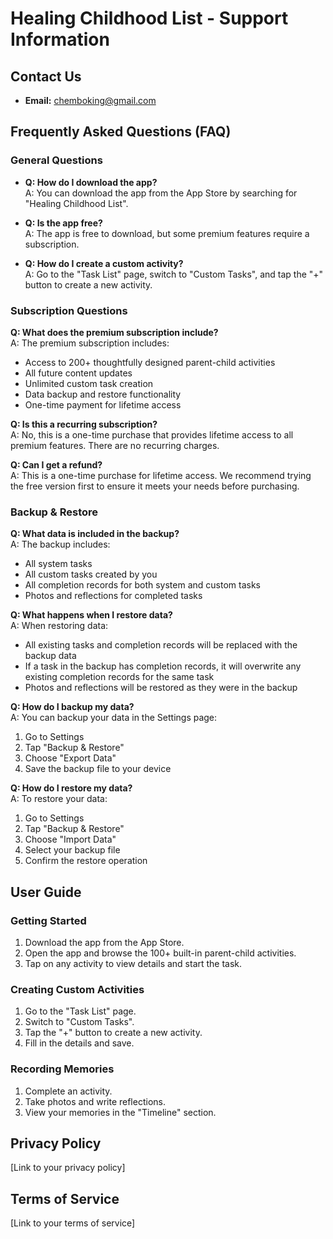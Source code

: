 # Healing Childhood List - Support Information

## Contact Us
- **Email:** chemboking@gmail.com

## Frequently Asked Questions (FAQ)

### General Questions
- **Q: How do I download the app?**  
  A: You can download the app from the App Store by searching for "Healing Childhood List".

- **Q: Is the app free?**  
  A: The app is free to download, but some premium features require a subscription.

- **Q: How do I create a custom activity?**  
  A: Go to the "Task List" page, switch to "Custom Tasks", and tap the "+" button to create a new activity.

### Subscription Questions

**Q: What does the premium subscription include?**  
A: The premium subscription includes:
- Access to 200+ thoughtfully designed parent-child activities
- All future content updates
- Unlimited custom task creation
- Data backup and restore functionality
- One-time payment for lifetime access

**Q: Is this a recurring subscription?**  
A: No, this is a one-time purchase that provides lifetime access to all premium features. There are no recurring charges.

**Q: Can I get a refund?**  
A: This is a one-time purchase for lifetime access. We recommend trying the free version first to ensure it meets your needs before purchasing.

### Backup & Restore

**Q: What data is included in the backup?**  
A: The backup includes:
- All system tasks
- All custom tasks created by you
- All completion records for both system and custom tasks
- Photos and reflections for completed tasks

**Q: What happens when I restore data?**  
A: When restoring data:
- All existing tasks and completion records will be replaced with the backup data
- If a task in the backup has completion records, it will overwrite any existing completion records for the same task
- Photos and reflections will be restored as they were in the backup

**Q: How do I backup my data?**  
A: You can backup your data in the Settings page:
1. Go to Settings
2. Tap "Backup & Restore"
3. Choose "Export Data"
4. Save the backup file to your device

**Q: How do I restore my data?**  
A: To restore your data:
1. Go to Settings
2. Tap "Backup & Restore"
3. Choose "Import Data"
4. Select your backup file
5. Confirm the restore operation

## User Guide

### Getting Started
1. Download the app from the App Store.
2. Open the app and browse the 100+ built-in parent-child activities.
3. Tap on any activity to view details and start the task.

### Creating Custom Activities
1. Go to the "Task List" page.
2. Switch to "Custom Tasks".
3. Tap the "+" button to create a new activity.
4. Fill in the details and save.

### Recording Memories
1. Complete an activity.
2. Take photos and write reflections.
3. View your memories in the "Timeline" section.

## Privacy Policy
[Link to your privacy policy]

## Terms of Service
[Link to your terms of service]
